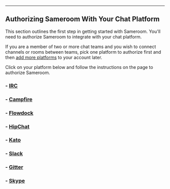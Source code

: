 ---

## Authorizing Sameroom With Your Chat Platform

This section outlines the first step in getting started with Sameroom. You'll need to authorize Sameroom to integrate with your chat platform. 

If you are a member of two or more chat teams and you wish to connect channels or rooms between teams, pick one platform to authorize first and then [add more platforms](/getting-started/en/accounts/README) to your account later.

Click on your platform below and follow the instructions on the page to authorize Sameroom.

### - [IRC](/getting-started/en/authorizing/irc)  
### - [Campfire](/getting-started/en/authorizing/campfire)  
### - [Flowdock](/getting-started/en/authorizing/flowdock)  
### - [HipChat](/getting-started/en/authorizing/hipchat)  
### - [Kato](/getting-started/en/authorizing/kato)  
### - [Slack](/getting-started/en/authorizing/slack)  
### - [Gitter](/getting-started/en/authorizing/gitter)  
### - [Skype](/getting-started/en/authorizing/skype)
